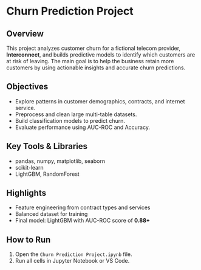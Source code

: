 # Churn Prediction Project

## Overview
This project analyzes customer churn for a fictional telecom provider, **Interconnect**, and builds predictive models to identify which customers are at risk of leaving. The main goal is to help the business retain more customers by using actionable insights and accurate churn predictions.

## Objectives
- Explore patterns in customer demographics, contracts, and internet service.
- Preprocess and clean large multi-table datasets.
- Build classification models to predict churn.
- Evaluate performance using AUC-ROC and Accuracy.

## Key Tools & Libraries
- pandas, numpy, matplotlib, seaborn
- scikit-learn
- LightGBM, RandomForest

## Highlights
- Feature engineering from contract types and services
- Balanced dataset for training
- Final model: LightGBM with AUC-ROC score of **0.88+**

## How to Run
1. Open the `Churn Prediction Project.ipynb` file.
2. Run all cells in Jupyter Notebook or VS Code.

